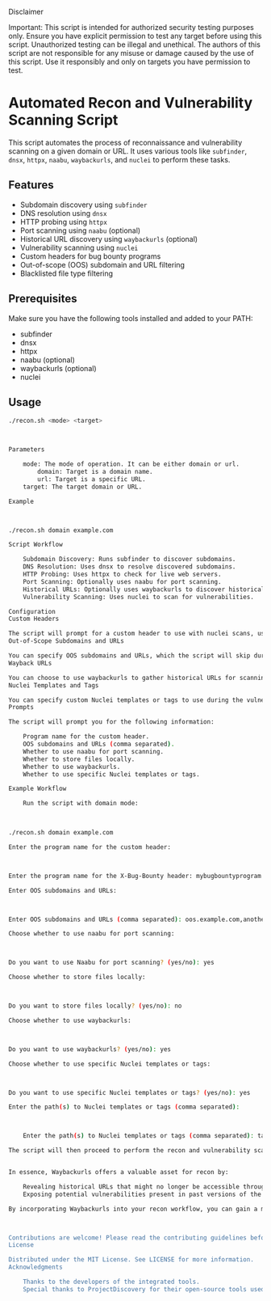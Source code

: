 Disclaimer

Important: This script is intended for authorized security testing purposes only. Ensure you have explicit permission to test any target before using this script. Unauthorized testing can be illegal and unethical. The authors of this script are not responsible for any misuse or damage caused by the use of this script. Use it responsibly and only on targets you have permission to test.



# Automated Recon and Vulnerability Scanning Script

This script automates the process of reconnaissance and vulnerability scanning on a given domain or URL. It uses various tools like `subfinder`, `dnsx`, `httpx`, `naabu`, `waybackurls`, and `nuclei` to perform these tasks.

## Features

- Subdomain discovery using `subfinder`
- DNS resolution using `dnsx`
- HTTP probing using `httpx`
- Port scanning using `naabu` (optional)
- Historical URL discovery using `waybackurls` (optional)
- Vulnerability scanning using `nuclei`
- Custom headers for bug bounty programs
- Out-of-scope (OOS) subdomain and URL filtering
- Blacklisted file type filtering

## Prerequisites

Make sure you have the following tools installed and added to your PATH:

- subfinder
- dnsx
- httpx
- naabu (optional)
- waybackurls (optional)
- nuclei

## Usage

```bash
./recon.sh <mode> <target>



Parameters

    mode: The mode of operation. It can be either domain or url.
        domain: Target is a domain name.
        url: Target is a specific URL.
    target: The target domain or URL.

Example



./recon.sh domain example.com

Script Workflow

    Subdomain Discovery: Runs subfinder to discover subdomains.
    DNS Resolution: Uses dnsx to resolve discovered subdomains.
    HTTP Probing: Uses httpx to check for live web servers.
    Port Scanning: Optionally uses naabu for port scanning.
    Historical URLs: Optionally uses waybackurls to discover historical URLs.
    Vulnerability Scanning: Uses nuclei to scan for vulnerabilities.

Configuration
Custom Headers

The script will prompt for a custom header to use with nuclei scans, useful for bug bounty programs.
Out-of-Scope Subdomains and URLs

You can specify OOS subdomains and URLs, which the script will skip during scanning.
Wayback URLs

You can choose to use waybackurls to gather historical URLs for scanning.
Nuclei Templates and Tags

You can specify custom Nuclei templates or tags to use during the vulnerability scanning phase.
Prompts

The script will prompt you for the following information:

    Program name for the custom header.
    OOS subdomains and URLs (comma separated).
    Whether to use naabu for port scanning.
    Whether to store files locally.
    Whether to use waybackurls.
    Whether to use specific Nuclei templates or tags.

Example Workflow

    Run the script with domain mode:

    

./recon.sh domain example.com

Enter the program name for the custom header:



Enter the program name for the X-Bug-Bounty header: mybugbountyprogram

Enter OOS subdomains and URLs:



Enter OOS subdomains and URLs (comma separated): oos.example.com,anotheroos.example.com

Choose whether to use naabu for port scanning:



Do you want to use Naabu for port scanning? (yes/no): yes

Choose whether to store files locally:



Do you want to store files locally? (yes/no): no

Choose whether to use waybackurls:



Do you want to use waybackurls? (yes/no): yes

Choose whether to use specific Nuclei templates or tags:



Do you want to use specific Nuclei templates or tags? (yes/no): yes

Enter the path(s) to Nuclei templates or tags (comma separated):



    Enter the path(s) to Nuclei templates or tags (comma separated): tags,other-tags

The script will then proceed to perform the recon and vulnerability scanning based on the inputs provided.


In essence, Waybackurls offers a valuable asset for recon by:

    Revealing historical URLs that might no longer be accessible through standard browsing.
    Exposing potential vulnerabilities present in past versions of the website that could still be exploitable.

By incorporating Waybackurls into your recon workflow, you can gain a more comprehensive understanding of the target's attack surface and identify security weaknesses that might otherwise be overlooked.



Contributions are welcome! Please read the contributing guidelines before submitting pull requests.
License

Distributed under the MIT License. See LICENSE for more information.
Acknowledgments

    Thanks to the developers of the integrated tools.
    Special thanks to ProjectDiscovery for their open-source tools used in this script.
